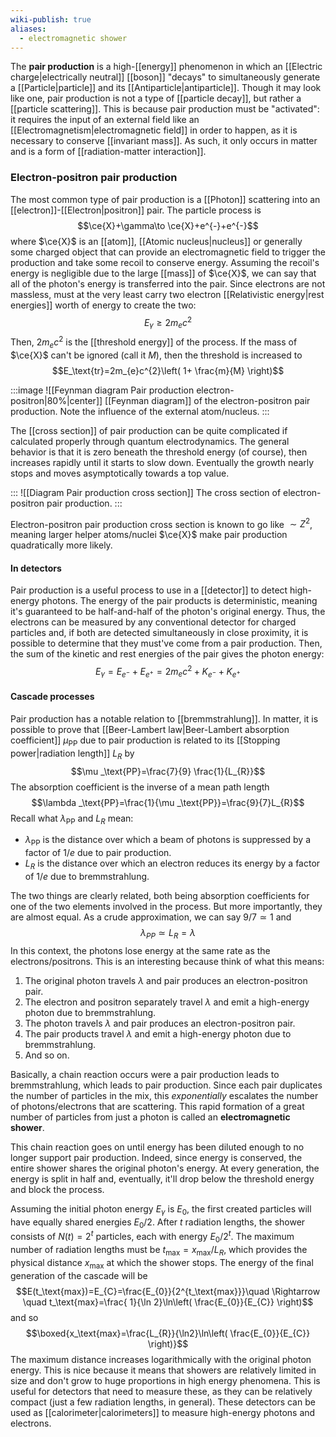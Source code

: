 ```yaml
---
wiki-publish: true
aliases:
  - electromagnetic shower
---
```

The **pair production** is a high-[[energy]] phenomenon in which an [[Electric charge|electrically neutral]] [[boson]] "decays" to simultaneously generate a [[Particle|particle]] and its [[Antiparticle|antiparticle]]. Though it may look like one, pair production is not a type of [[particle decay]], but rather a [[particle scattering]]. This is because pair production must be "activated": it requires the input of an external field like an [[Electromagnetism|electromagnetic field]] in order to happen, as it is necessary to conserve [[invariant mass]]. As such, it only occurs in matter and is a form of [[radiation-matter interaction]].
### Electron-positron pair production
The most common type of pair production is a [[Photon]] scattering into an [[electron]]-[[Electron|positron]] pair. The particle process is
$$\ce{X}+\gamma\to \ce{X}+e^{-}+e^{-}$$
where $\ce{X}$ is an [[atom]], [[Atomic nucleus|nucleus]] or generally some charged object that can provide an electromagnetic field to trigger the production and take some recoil to conserve energy. Assuming the recoil's energy is negligible due to the large [[mass]] of $\ce{X}$, we can say that all of the photon's energy is transferred into the pair. Since electrons are not massless, must at the very least carry two electron [[Relativistic energy|rest energies]] worth of energy to create the two:
$$E_{\gamma}\geq2m_{e}c^{2}$$
Then, $2m_{e}c^{2}$ is the [[threshold energy]] of the process. If the mass of $\ce{X}$ can't be ignored (call it $M$), then the threshold is increased to
$$E_\text{tr}=2m_{e}c^{2}\left( 1+ \frac{m}{M} \right)$$

:::image
![[Feynman diagram Pair production electron-positron|80%|center]]
[[Feynman diagram]] of the electron-positron pair production. Note the influence of the external atom/nucleus.
:::

The [[cross section]] of pair production can be quite complicated if calculated properly through quantum electrodynamics. The general behavior is that it is zero beneath the threshold energy (of course), then increases rapidly until it starts to slow down. Eventually the growth nearly stops and moves asymptotically towards a top value.

:::
![[Diagram Pair production cross section]]
The cross section of electron-positron pair production.
:::

Electron-positron pair production cross section is known to go like $\sim Z^{2}$, meaning larger helper atoms/nuclei $\ce{X}$ make pair production quadratically more likely.
#### In detectors
Pair production is a useful process to use in a [[detector]] to detect high-energy photons. The energy of the pair products is deterministic, meaning it's guaranteed to be half-and-half of the photon's original energy. Thus, the electrons can be measured by any conventional detector for charged particles and, if both are detected simultaneously in close proximity, it is possible to determine that they must've come from a pair production. Then, the sum of the kinetic and rest energies of the pair gives the photon energy:
$$E_{\gamma}=E_{e^{-}}+E_{e^{+}}=2m_{e}c^{2}+K_{e^{-}}+K_{e^{+}}$$
#### Cascade processes
Pair production has a notable relation to [[bremmstrahlung]]. In matter, it is possible to prove that [[Beer-Lambert law|Beer-Lambert absorption coefficient]] $\mu _\text{PP}$ due to pair production is related to its [[Stopping power|radiation length]] $L_{R}$ by
$$\mu _\text{PP}=\frac{7}{9} \frac{1}{L_{R}}$$
The absorption coefficient is the inverse of a mean path length
$$\lambda _\text{PP}=\frac{1}{\mu _\text{PP}}=\frac{9}{7}L_{R}$$
Recall what $\lambda _\text{PP}$ and $L_{R}$ mean:
- $\lambda _\text{PP}$ is the distance over which a beam of photons is suppressed by a factor of $1/e$ due to pair production.
- $L_{R}$ is the distance over which an electron reduces its energy by a factor of $1/e$ due to bremmstrahlung.

The two things are clearly related, both being absorption coefficients for one of the two elements involved in the process. But more importantly, they are almost equal. As a crude approximation, we can say $9/7\simeq 1$ and
$$\lambda_{PP}\simeq L_{R}=\lambda$$
In this context, the photons lose energy at the same rate as the electrons/positrons. This is an interesting because think of what this means:
1. The original photon travels $\lambda$ and pair produces an electron-positron pair.
2. The electron and positron separately travel $\lambda$ and emit a high-energy photon due to bremmstrahlung.
3. The photon travels $\lambda$ and pair produces an electron-positron pair.
4. The pair products travel $\lambda$ and emit a high-energy photon due to bremmstrahlung.
5. And so on.

Basically, a chain reaction occurs were a pair production leads to bremmstrahlung, which leads to pair production. Since each pair duplicates the number of particles in the mix, this *exponentially* escalates the number of photons/electrons that are scattering. This rapid formation of a great number of particles from just a photon is called an **electromagnetic shower**.

This chain reaction goes on until energy has been diluted enough to no longer support pair production. Indeed, since energy is conserved, the entire shower shares the original photon's energy. At every generation, the energy is split in half and, eventually, it'll drop below the threshold energy and block the process.

Assuming the initial photon energy $E_{\gamma}$ is $E_{0}$, the first created particles will have equally shared energies $E_{0}/2$. After $t$ radiation lengths, the shower consists of $N(t)=2^{t}$ particles, each with energy $E_{0}/2^{t}$. The maximum number of radiation lengths must be $t_\text{max}=x_\text{max}/L_{R}$, which provides the physical distance $x_\text{max}$ at which the shower stops. The energy of the final generation of the cascade will be
$$E(t_\text{max})=E_{C}=\frac{E_{0}}{2^{t_\text{max}}}\quad \Rightarrow \quad t_\text{max}=\frac{ 1}{\ln 2}\ln\left( \frac{E_{0}}{E_{C}} \right)$$
and so
$$\boxed{x_\text{max}=\frac{L_{R}}{\ln2}\ln\left( \frac{E_{0}}{E_{C}} \right)}$$
The maximum distance increases logarithmically with the original photon energy. This is nice because it means that showers are relatively limited in size and don't grow to huge proportions in high energy phenomena. This is useful for detectors that need to measure these, as they can be relatively compact (just a few radiation lengths, in general). These detectors can be used as [[calorimeter|calorimeters]] to measure high-energy photons and electrons.